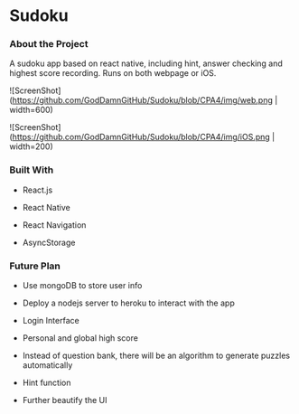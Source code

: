 # Sudoku



### About the Project

A sudoku app based on react native,  including hint, answer checking and highest score recording. Runs on both webpage or iOS.

![ScreenShot](https://github.com/GodDamnGitHub/Sudoku/blob/CPA4/img/web.png | width=600)


![ScreenShot](https://github.com/GodDamnGitHub/Sudoku/blob/CPA4/img/iOS.png | width=200)



### Built With

- React.js

- React Native

- React Navigation

- AsyncStorage 



### Future Plan

- Use mongoDB to store user info 

- Deploy a nodejs server to heroku to interact with the app

- Login Interface

- Personal and global high score 

- Instead of question bank, there will be an algorithm to generate puzzles automatically 

- Hint function 

- Further beautify the UI

  



